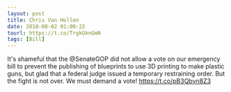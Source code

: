 ```yaml
---
layout: post
title: Chris Van Hollen
date: 2018-08-02 01:00:22
tourl: https://t.co/TrgkGknGmN
tags: [Bill]
---
```

It's shameful that the @SenateGOP did not allow a vote on our emergency bill to prevent the publishing of blueprints to use 3D printing to make plastic guns, but glad that a federal judge issued a temporary restraining order. But the fight is not over. We must demand a vote! https://t.co/pB3Qbvn8Z3